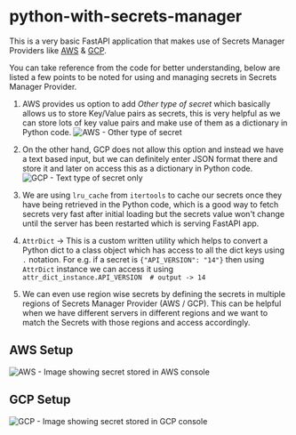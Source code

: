 # python-with-secrets-manager

This is a very basic FastAPI application that makes use of Secrets Manager Providers like [AWS](https://docs.aws.amazon.com/secretsmanager/latest/userguide/intro.html) & [GCP](https://cloud.google.com/security/products/secret-manager).

You can take reference from the code for better understanding, below are listed a few points to be noted for using and managing 
secrets in Secrets Manager Provider.

1. AWS provides us option to add *Other type of secret* which basically allows us to store Key/Value pairs as secrets, this is very 
helpful as we can store lots of key value pairs and make use of them as a dictionary in Python code.
	![AWS - Other type of secret](https://github.com/Alexmhack/python-with-secrets-manager/blob/master/readme_images/aws_secret_type.png)

2. On the other hand, GCP does not allow this option and instead we have a text based input, but we can definitely enter JSON format 
there and store it and later on access this as a dictionary in Python code.
	![GCP - Text type of secret only](https://github.com/Alexmhack/python-with-secrets-manager/blob/master/readme_images/gcp_secret_type.png)

3. We are using `lru_cache` from `itertools` to cache our secrets once they have being retrieved in the Python code, which is a good 
way to fetch secrets very fast after initial loading but the secrets value won't change until the server has been restarted which is 
serving FastAPI app.

4. `AttrDict` -> This is a custom written utility which helps to convert a Python dict to a class object which has access to all the dict keys using `.` notation. For e.g. if a secret is `{"API_VERSION": "14"}` then using `AttrDict` instance we can access it using `attr_dict_instance.API_VERSION  # output -> 14`

5. We can even use region wise secrets by defining the secrets in multiple regions of Secrets Manager Provider (AWS / GCP). This can be 
helpful when we have different servers in different regions and we want to match the Secrets with those regions and access accordingly.


## AWS Setup

![AWS - Image showing secret stored in AWS console](https://github.com/Alexmhack/python-with-secrets-manager/blob/master/readme_images/aws_first_image.png)

## GCP Setup

![GCP - Image showing secret stored in GCP console](https://github.com/Alexmhack/python-with-secrets-manager/blob/master/readme_images/gcp_first_image.png)
